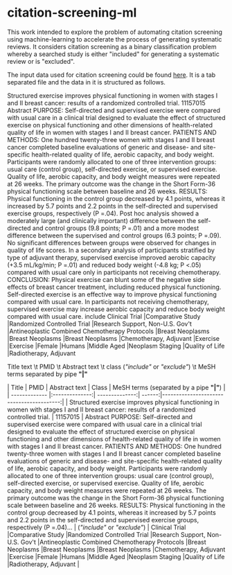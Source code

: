 # citation-screening-ml
This work intended to explore the problem of automating citation screening using machine-learning to accelerate the process of generating systematic reviews. It considers citation screening as a binary classification problem whereby a searched study is either "included" for generating a systematic review or is "excluded". 

The input data used for citation screening could be found [here](https://drive.google.com/file/d/14_-NNapaA2SvAxekAAW55zSZo9jSToVN/view?usp=sharing). It is a tab separated file and the data in it is structured as follows.

Structured exercise improves physical functioning in women with stages I and II breast cancer: results of a randomized controlled trial.	11157015	Abstract PURPOSE: Self-directed and supervised exercise were compared with usual care in a clinical trial designed to evaluate the effect of structured exercise on physical functioning and other dimensions of health-related quality of life in women with stages I and II breast cancer. PATIENTS AND METHODS: One hundred twenty-three women with stages I and II breast cancer completed baseline evaluations of generic and disease- and site-specific health-related quality of life, aerobic capacity, and body weight. Participants were randomly allocated to one of three intervention groups: usual care (control group), self-directed exercise, or supervised exercise. Quality of life, aerobic capacity, and body weight measures were repeated at 26 weeks. The primary outcome was the change in the Short Form-36 physical functioning scale between baseline and 26 weeks. RESULTS: Physical functioning in the control group decreased by 4.1 points, whereas it increased by 5.7 points and 2.2 points in the self-directed and supervised exercise groups, respectively (P =.04). Post hoc analysis showed a moderately large (and clinically important) difference between the self-directed and control groups (9.8 points; P =.01) and a more modest difference between the supervised and control groups (6.3 points; P =.09). No significant differences between groups were observed for changes in quality of life scores. In a secondary analysis of participants stratified by type of adjuvant therapy, supervised exercise improved aerobic capacity (+3.5 mL/kg/min; P =.01) and reduced body weight (-4.8 kg; P <.05) compared with usual care only in participants not receiving chemotherapy. CONCLUSION: Physical exercise can blunt some of the negative side effects of breast cancer treatment, including reduced physical functioning. Self-directed exercise is an effective way to improve physical functioning compared with usual care. In participants not receiving chemotherapy, supervised exercise may increase aerobic capacity and reduce body weight compared with usual care.	include	Clinical Trial |Comparative Study |Randomized Controlled Trial |Research Support, Non-U.S. Gov't |Antineoplastic Combined Chemotherapy Protocols |Breast Neoplasms |Breast Neoplasms |Breast Neoplasms |Chemotherapy, Adjuvant |Exercise |Exercise |Female |Humans |Middle Aged |Neoplasm Staging |Quality of Life |Radiotherapy, Adjuvant


Title text \t PMID \t Abstract text \t class (_"include"_ or _"exclude"_) \t MeSH terms separated by pipe __"|"__

| Title         | PMID           | Abstract text  | Class  | MeSH terms (separated by a pipe __"|"__) |
| ------------- |:--------------:| --------------:| ------:|-----------------------------------------:|
| Structured exercise improves physical functioning in women with stages I and II breast cancer: results of a randomized controlled trial.      | 11157015 | Abstract PURPOSE: Self-directed and supervised exercise were compared with usual care in a clinical trial designed to evaluate the effect of structured exercise on physical functioning and other dimensions of health-related quality of life in women with stages I and II breast cancer. PATIENTS AND METHODS: One hundred twenty-three women with stages I and II breast cancer completed baseline evaluations of generic and disease- and site-specific health-related quality of life, aerobic capacity, and body weight. Participants were randomly allocated to one of three intervention groups: usual care (control group), self-directed exercise, or supervised exercise. Quality of life, aerobic capacity, and body weight measures were repeated at 26 weeks. The primary outcome was the change in the Short Form-36 physical functioning scale between baseline and 26 weeks. RESULTS: Physical functioning in the control group decreased by 4.1 points, whereas it increased by 5.7 points and 2.2 points in the self-directed and supervised exercise groups, respectively (P =.04)... | (_"include"_ or _"exclude"_) | Clinical Trial &#124;Comparative Study &#124;Randomized Controlled Trial \|Research Support, Non-U.S. Gov't \|Antineoplastic Combined Chemotherapy Protocols \|Breast Neoplasms \|Breast Neoplasms \|Breast Neoplasms \|Chemotherapy, Adjuvant \|Exercise \|Female \|Humans \|Middle Aged \|Neoplasm Staging \|Quality of Life \|Radiotherapy, Adjuvant \|
